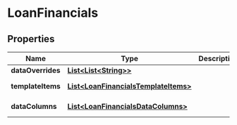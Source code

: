 

# LoanFinancials

## Properties

Name | Type | Description | Notes
------------ | ------------- | ------------- | -------------
**dataOverrides** | [**List&lt;List&lt;String&gt;&gt;**](List.md) |  | 
**templateItems** | [**List&lt;LoanFinancialsTemplateItems&gt;**](LoanFinancialsTemplateItems.md) |  |  [optional] [readonly]
**dataColumns** | [**List&lt;LoanFinancialsDataColumns&gt;**](LoanFinancialsDataColumns.md) |  |  [optional] [readonly]



